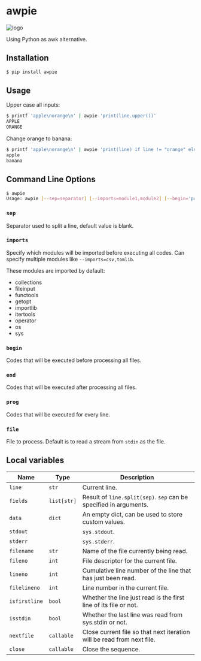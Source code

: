 # awpie

![logo](https://i.ytimg.com/vi/M1Xlo4fLlJs/maxresdefault.jpg)

Using Python as awk alternative.

## Installation

```sh
$ pip install awpie
```

## Usage

Upper case all inputs:

```sh
$ printf 'apple\norange\n' | awpie 'print(line.upper())'
APPLE
ORANGE
```

Change orange to banana:

```sh
$ printf 'apple\norange\n' | awpie 'print(line) if line != "orange" else print("banana")'
apple
banana
```

## Command Line Options

```sh
$ awpie
Usage: awpie [--sep=separator] [--imports=module1,module2] [--begin='prog'] [--end='prog'] 'prog' [file ...]
```

### `sep`

Separator used to split a line, default value is blank.

### `imports`

Specify which modules will be imported before executing all codes. Can specify multiple modules like `--imports=csv,tomlib`.

These modules are imported by default:

- collections
- fileinput
- functools
- getopt
- importlib
- itertools
- operator
- os
- sys

### `begin`

Codes that will be executed before processing all files.

### `end`

Codes that will be executed after processing all files.

### `prog`

Codes that will be executed for every line.

### `file`

File to process. Default is to read a stream from `stdin` as the file.

## Local variables

| Name          | Type        | Description                                                            |
| ------------- |------------ | ---------------------------------------------------------------------- |
| `line`        | `str`       | Current line.                                                          |
| `fields`      | `list[str]` | Result of `line.split(sep)`. `sep` can be specified in arguments.      |
| `data`        | `dict`      | An empty dict, can be used to store custom values.                     |
| `stdout`      |             | `sys.stdout`.                                                          |
| `stderr`      |             | `sys.stderr`.                                                          |
| `filename`    | `str`       | Name of the file currently being read.                                 |
| `fileno`      | `int`       | File descriptor for the current file.                                  |
| `lineno`      | `int`       | Cumulative line number of the line that has just been read.            |
| `filelineno`  | `int`       | Line number in the current file.                                       |
| `isfirstline` | `bool`      | Whether the line just read is the first line of its file or not.       |
| `isstdin`     | `bool`      | Whether the last line was read from sys.stdin or not.                  |
| `nextfile`    | `callable`  | Close current file so that next iteration will be read from next file. |
| `close`       | `callable`  | Close the sequence.                                                    |
